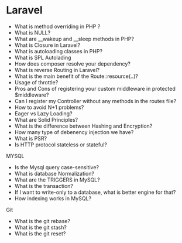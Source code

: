 # Laravel

- What is method overriding in PHP ?
- What is NULL?
- What are __wakeup and __sleep methods in PHP?
- What is Closure in Laravel?
- What is autoloading classes in PHP?
- What is SPL Autolading
- How does composer resolve your dependency?
- What is reverse Routing in Laravel?
- What is the main benefit of the Route::resource(..)?
- Usage of throttle?
- Pros and Cons of registering your custom middleware in protected $middleware?
- Can I register my Controller without any methods in the routes file?
- How to avoid N+1 problems?
- Eager vs Lazy Loading?
- What are Solid Principles?
- What is the difference between Hashing and Encryption?
- How many type of debenency injection we have?
- What is PSR?
- Is HTTP protocol stateless or stateful?

MYSQL
- Is the Mysql query case-sensitive?
- What is database Normalization?
- What are the TRIGGERS in MySQL?
- What is the transaction?
- If I want to write-only to a database, what is better engine for that?
- How indexing works in MySQL?

Git
- What is the git rebase?
- What is the git stash?
- What is the git reset?

